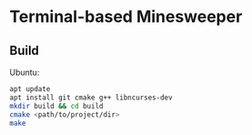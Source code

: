 Terminal-based Minesweeper
===

Build
---

Ubuntu:
```bash
apt update
apt install git cmake g++ libncurses-dev
mkdir build && cd build
cmake <path/to/project/dir>
make
```
